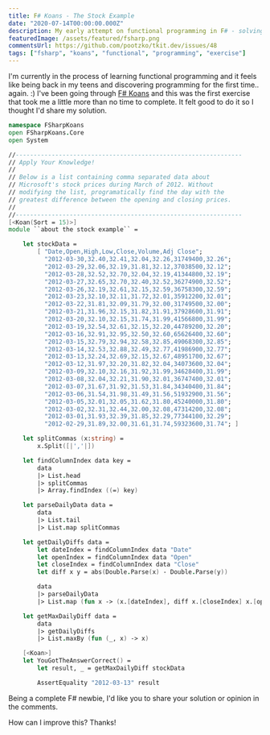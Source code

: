 ```yaml
---
title: F# Koans - The Stock Example
date: "2020-07-14T00:00:00.000Z"
description: My early attempt on functional programming in F# - solving one of the F# Koans exercises.
featuredImage: /assets/featured/fsharp.png
commentsUrl: https://github.com/pootzko/tkit.dev/issues/48
tags: ["fsharp", "koans", "functional", "programming", "exercise"]
---
```


I'm currently in the process of learning functional programming and it feels like being back in my teens
and discovering programming for the first time.. again. :) I've been going through
[F# Koans](https://github.com/ChrisMarinos/FSharpKoans) and this was the first exercise that took me
a little more than no time to complete. It felt good to do it so I thought I'd share my solution.

```fsharp
namespace FSharpKoans
open FSharpKoans.Core
open System

//---------------------------------------------------------------
// Apply Your Knowledge!
//
// Below is a list containing comma separated data about
// Microsoft's stock prices during March of 2012. Without
// modifying the list, programatically find the day with the
// greatest difference between the opening and closing prices.
//
//---------------------------------------------------------------
[<Koan(Sort = 15)>]
module ``about the stock example`` =

    let stockData =
        [ "Date,Open,High,Low,Close,Volume,Adj Close";
          "2012-03-30,32.40,32.41,32.04,32.26,31749400,32.26";
          "2012-03-29,32.06,32.19,31.81,32.12,37038500,32.12";
          "2012-03-28,32.52,32.70,32.04,32.19,41344800,32.19";
          "2012-03-27,32.65,32.70,32.40,32.52,36274900,32.52";
          "2012-03-26,32.19,32.61,32.15,32.59,36758300,32.59";
          "2012-03-23,32.10,32.11,31.72,32.01,35912200,32.01";
          "2012-03-22,31.81,32.09,31.79,32.00,31749500,32.00";
          "2012-03-21,31.96,32.15,31.82,31.91,37928600,31.91";
          "2012-03-20,32.10,32.15,31.74,31.99,41566800,31.99";
          "2012-03-19,32.54,32.61,32.15,32.20,44789200,32.20";
          "2012-03-16,32.91,32.95,32.50,32.60,65626400,32.60";
          "2012-03-15,32.79,32.94,32.58,32.85,49068300,32.85";
          "2012-03-14,32.53,32.88,32.49,32.77,41986900,32.77";
          "2012-03-13,32.24,32.69,32.15,32.67,48951700,32.67";
          "2012-03-12,31.97,32.20,31.82,32.04,34073600,32.04";
          "2012-03-09,32.10,32.16,31.92,31.99,34628400,31.99";
          "2012-03-08,32.04,32.21,31.90,32.01,36747400,32.01";
          "2012-03-07,31.67,31.92,31.53,31.84,34340400,31.84";
          "2012-03-06,31.54,31.98,31.49,31.56,51932900,31.56";
          "2012-03-05,32.01,32.05,31.62,31.80,45240000,31.80";
          "2012-03-02,32.31,32.44,32.00,32.08,47314200,32.08";
          "2012-03-01,31.93,32.39,31.85,32.29,77344100,32.29";
          "2012-02-29,31.89,32.00,31.61,31.74,59323600,31.74"; ]

    let splitCommas (x:string) =
        x.Split([|','|])

    let findColumnIndex data key =
        data
        |> List.head
        |> splitCommas
        |> Array.findIndex ((=) key)

    let parseDailyData data =
        data
        |> List.tail
        |> List.map splitCommas

    let getDailyDiffs data =
        let dateIndex = findColumnIndex data "Date"
        let openIndex = findColumnIndex data "Open"
        let closeIndex = findColumnIndex data "Close"
        let diff x y = abs(Double.Parse(x) - Double.Parse(y))

        data
        |> parseDailyData
        |> List.map (fun x -> (x.[dateIndex], diff x.[closeIndex] x.[openIndex]))

    let getMaxDailyDiff data =
        data
        |> getDailyDiffs
        |> List.maxBy (fun (_, x) -> x)

    [<Koan>]
    let YouGotTheAnswerCorrect() =
        let result, _ = getMaxDailyDiff stockData

        AssertEquality "2012-03-13" result
```

Being a complete F# newbie, I'd like you to share your solution or opinion in the comments.

How can I improve this? Thanks!